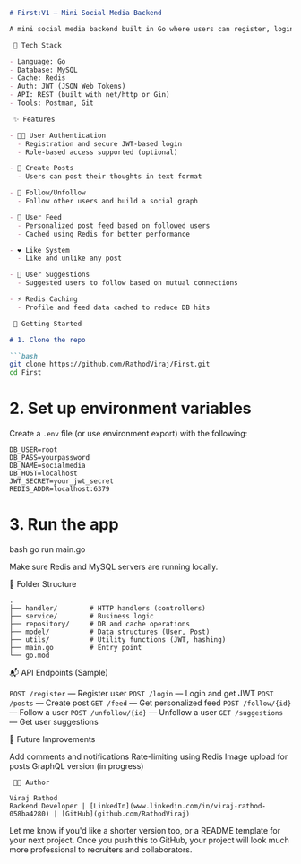 ````markdown
# First:V1 – Mini Social Media Backend

A mini social media backend built in Go where users can register, login, post thoughts, follow others, and view a personalized feed. Redis is used for caching, and JWT ensures secure authentication.

 🔧 Tech Stack

- Language: Go
- Database: MySQL
- Cache: Redis
- Auth: JWT (JSON Web Tokens)
- API: REST (built with net/http or Gin)
- Tools: Postman, Git

 ✨ Features

- 🧑‍💻 User Authentication
  - Registration and secure JWT-based login
  - Role-based access supported (optional)

- 📝 Create Posts
  - Users can post their thoughts in text format

- 👥 Follow/Unfollow
  - Follow other users and build a social graph

- 📰 User Feed
  - Personalized post feed based on followed users
  - Cached using Redis for better performance

- ❤️ Like System
  - Like and unlike any post

- 🧠 User Suggestions
  - Suggested users to follow based on mutual connections

- ⚡ Redis Caching
  - Profile and feed data cached to reduce DB hits

 🚀 Getting Started

# 1. Clone the repo

```bash
git clone https://github.com/RathodViraj/First.git
cd First
````

# 2. Set up environment variables

Create a `.env` file (or use environment export) with the following:

```env
DB_USER=root
DB_PASS=yourpassword
DB_NAME=socialmedia
DB_HOST=localhost
JWT_SECRET=your_jwt_secret
REDIS_ADDR=localhost:6379
```

# 3. Run the app

bash
go run main.go


Make sure Redis and MySQL servers are running locally.

 📁 Folder Structure

```
.
├── handler/        # HTTP handlers (controllers)
├── service/        # Business logic
├── repository/     # DB and cache operations
├── model/          # Data structures (User, Post)
├── utils/          # Utility functions (JWT, hashing)
├── main.go         # Entry point
└── go.mod
```

 📬 API Endpoints (Sample)

 `POST /register` — Register user
 `POST /login` — Login and get JWT
 `POST /posts` — Create post
 `GET /feed` — Get personalized feed
 `POST /follow/{id}` — Follow a user
 `POST /unfollow/{id}` — Unfollow a user
 `GET /suggestions` — Get user suggestions

 📌 Future Improvements

 Add comments and notifications
 Rate-limiting using Redis
 Image upload for posts
 GraphQL version (in progress)


```
 👨‍💻 Author

Viraj Rathod
Backend Developer | [LinkedIn](www.linkedin.com/in/viraj-rathod-058ba4280) | [GitHub](github.com/RathodViraj)

```


Let me know if you'd like a shorter version too, or a README template for your next project. Once you push this to GitHub, your project will look much more professional to recruiters and collaborators.

